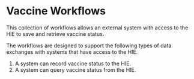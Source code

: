 # Vaccine Workflows

This collection of workflows allows an external system with access to the HIE to save and retrieve vaccine status.  

The workflows are designed to support the following types of data exchanges with systems that have access to the HIE.

1. A system can record vaccine status to the HIE.  
2. A system can query vaccine status from the HIE.  

